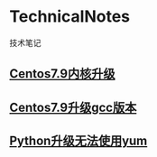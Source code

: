 # TechnicalNotes
技术笔记

## [Centos7.9内核升级](https://github.com/TeslaHou/TechnicalNotes/blob/main/Centos7.9%E5%86%85%E6%A0%B8%E5%8D%87%E7%BA%A7)

## [Centos7.9升级gcc版本](https://github.com/TeslaHou/TechnicalNotes/blob/main/Centos7.9%E5%8D%87%E7%BA%A7gcc%E7%89%88%E6%9C%AC)

## [Python升级无法使用yum](https://github.com/TeslaHou/TechnicalNotes/blob/main/Python%E5%8D%87%E7%BA%A7%E6%97%A0%E6%B3%95%E4%BD%BF%E7%94%A8yum)
